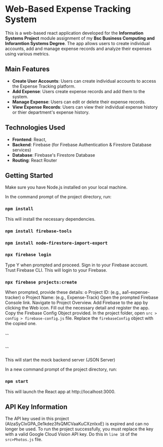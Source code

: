 # Web-Based Expense Tracking System 

This is a web-based react application developed for the **Information Systems Project** module assignment of my **Bsc Business Computing and Inforamtion Systems Degree**. The app allows users to create individual accounts, add and manage expense records and analyze their expenses using various metrics. 

## Main Features
- **Create User Accounts**: Users can create individual accounts to access the Expense Tracking platform.
- **Add Expense**: Users create expense records and add them to the system.
- **Manage Expense**: Users can edit or delete their expense records.
- **View Expense Records**: Users can view their individual expense history or thier department's expense history.

## Technologies Used
- **Frontend**: React, 
- **Backend**: Firebase (for Firebase Authentication & Firestore Database services)
- **Database**: Firebase's Firestore Database
- **Routing**: React Router

## Getting Started

Make sure you have Node.js installed on your local machine.

In the command prompt of the project directory, run:

### `npm install`
This will install the necessary dependencies. 

### `npm install firebase-tools`
### `npm install node-firestore-import-export`
### `npx firebase login`
Type Y when prompted and proceed. Sign in to your Firebase account. Trust Firebase CLI.
This will login to your Firebase.

### `npx firebase projects:create`
When prompted, provide these details:
o	Project ID: (e.g., aa1-expense-tracker)
o	Project Name: (e.g., Expense-Track)
Open the prompted Firebase Console link.
Navigate to Project Overview.
Add Firebase to the app by clicking the Web icon.
Fill out the necessary detail and register the app.
Copy the Firebase Config Object provided.
In the project folder, open `src > config > firebase-config.js` file.
Replace the `firebaseConfig` object with the copied one. 

### ``
### ``
This will start the mock backend server (JSON Server)

In a new command prompt of the project directory, run:

### `npm start`
This will launch the React app at http://localhost:3000.

## API Key Information

The API key used in this project (AIzaSyClxGPA_0e1kdez3fsQMCVaaKuCXznlxxE) is expired and can no longer be used. To run the project successfully, you must replace the key with a valid Google Cloud Vision API key. Do this in `line 18` of the `src>Photos.js` file. 

##